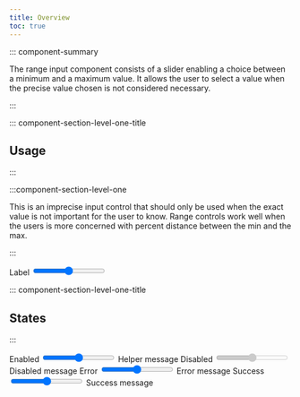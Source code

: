 ```yaml
---
title: Overview
toc: true
---
```


::: component-summary

The range input component consists of a slider enabling a choice between a minimum and a maximum value. It allows the user to select a value when the precise value chosen is not considered necessary.

:::

::: component-section-level-one-title

## Usage

:::

:::component-section-level-one

This is an imprecise input control that should only be used when the exact value is not important for the user to know. Range controls work well when the users is more concerned with percent distance between the min and the max.

:::

<DocIndent>
<div>
    <cds-range layout="horizontal">
    <label>Label</label>
    <input type="range" />
    </cds-range>
</div>
</DocIndent>

::: component-section-level-one-title

## States

:::

<DocIndent>
<div>
    <cds-form-group layout="horizontal">
      <cds-range layout="horizontal">
        <label>Enabled</label>
        <input type="range" />
        <cds-control-message>Helper message</cds-control-message>
      </cds-range>
      <cds-range layout="horizontal">
        <label>Disabled</label>
        <input type="range" disabled />
        <cds-control-message>Disabled message</cds-control-message>
      </cds-range>
      <cds-range layout="horizontal" status="error">
        <label>Error</label>
        <input type="range" />
        <cds-control-message status="error">Error message</cds-control-message>
      </cds-range>
      <cds-range layout="horizontal" status="success">
        <label>Success</label>
        <input type="range" />
        <cds-control-message status="success">Success message</cds-control-message>
      </cds-range>
    </cds-form-group>
</div>
</DocIndent>
